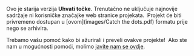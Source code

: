 Ovo je starija verzija **Uhvati točke**. Trenutačno ne uključuje najnovije sadržaje ni korisničke značajke web stranice projekata.  Projekt će biti privremeno dostupan u [ovom](images/Catch the dots.pdf) formatu prije nego se arhivira. 

Trebamo vašu pomoć kako bi ažurirali i preveli ovakve projekte!  Ako ste nam u mogućnosti pomoći, molimo [javite nam se ovdje](https://rpf.io/translators).
